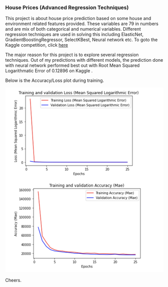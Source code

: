 ### House Prices (Advanced Regression Techniques) 

This project is about house price prediction based on some house and environment related features provided. These variables are 79 in numbers and are mix of both categorical and numerical variables. Different regression techniques are used in solving this including ElasticNet, GradientBoostingRegressor, SelectKBest, Neural network etc. To goto the Kaggle competition, click [here](https://www.kaggle.com/c/house-prices-advanced-regression-techniques)

The major reason for this project is to explore several regression techniques. Out of my predictions with different models, the prediction done with neural network performed best out with Root Mean Squared Logarithmatic Error of 0.12896 on Kaggle .

 Below is the Accuracy/Loss plot during training.
 
<img src="../images/house-price/price-plot.png" alt="drawing" width="600"/>



Cheers.
